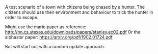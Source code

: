 
A test scenario of a town with citizens being chased by a hunter. The citizens should use their environment and behaviour to trick the hunter in order to escape.

Might use the mario paper as reference: http://nn.cs.utexas.edu/downloads/papers/stanley.ec02.pdf
Or the alphastar paper: https://arxiv.org/pdf/1902.01724.pdf

But will start out with a random update approach.

